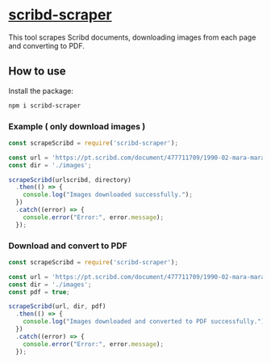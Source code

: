 # [scribd-scraper](https://www.npmjs.com/package/scribd-scraper)

This tool scrapes Scribd documents, downloading images from each page and converting to PDF.

## How to use

Install the package:

```bash
npm i scribd-scraper
```

### Example ( only download images )

```javascript
const scrapeScribd = require('scribd-scraper');

const url = 'https://pt.scribd.com/document/477711709/1990-02-mara-maravilha-pdf';
const dir = './images';

scrapeScribd(urlscribd, directory)
  .then(() => {
    console.log("Images downloaded successfully.");
  })
  .catch((error) => {
    console.error("Error:", error.message);
  });
```

### Download and convert to PDF

```javascript
const scrapeScribd = require('scribd-scraper');

const url = 'https://pt.scribd.com/document/477711709/1990-02-mara-maravilha-pdf';
const dir = './images';
const pdf = true;

scrapeScribd(url, dir, pdf)
  .then(() => {
    console.log("Images downloaded and converted to PDF successfully.");
  })
  .catch((error) => {
    console.error("Error:", error.message);
  });
```

